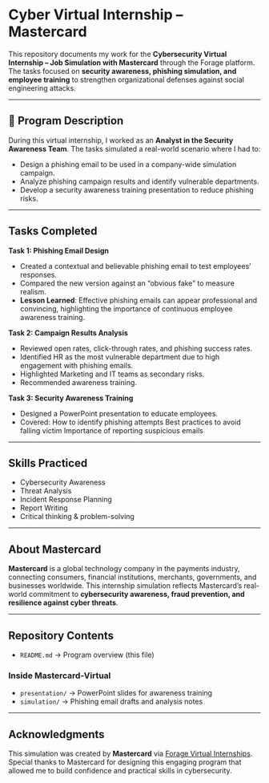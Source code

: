 # Cyber Virtual Internship – Mastercard

This repository documents my work for the **Cybersecurity Virtual Internship – Job Simulation with Mastercard** through the Forage platform.
The tasks focused on **security awareness, phishing simulation, and employee training** to strengthen organizational defenses against social engineering attacks.

---

## 📌 Program Description
During this virtual internship, I worked as an **Analyst in the Security Awareness Team**. The tasks simulated a real-world scenario where I had to:

- Design a phishing email to be used in a company-wide simulation campaign.
- Analyze phishing campaign results and identify vulnerable departments.
- Develop a security awareness training presentation to reduce phishing risks.

---

## Tasks Completed

**Task 1: Phishing Email Design**
- Created a contextual and believable phishing email to test employees’ responses.
- Compared the new version against an “obvious fake” to measure realism.
- **Lesson Learned**: Effective phishing emails can appear professional and convincing, highlighting the importance of continuous employee awareness training.

**Task 2: Campaign Results Analysis**
- Reviewed open rates, click-through rates, and phishing success rates.
- Identified HR as the most vulnerable department due to high engagement with phishing emails.
- Highlighted Marketing and IT teams as secondary risks.
- Recommended awareness training.

**Task 3: Security Awareness Training**
- Designed a PowerPoint presentation to educate employees.
- Covered:
      How to identify phishing attempts
      Best practices to avoid falling victim
      Importance of reporting suspicious emails
  
---

## Skills Practiced
- Cybersecurity Awareness
- Threat Analysis
- Incident Response Planning
- Report Writing
- Critical thinking & problem-solving  

---

## About Mastercard
**Mastercard** is a global technology company in the payments industry, connecting consumers, financial institutions, merchants, governments, and businesses worldwide.
This internship simulation reflects Mastercard’s real-world commitment to **cybersecurity awareness, fraud prevention, and resilience against cyber threats**.

---

## Repository Contents
- `README.md` → Program overview (this file)

### Inside Mastercard-Virtual
- `presentation/` → PowerPoint slides for awareness training 
- `simulation/` → Phishing email drafts and analysis notes

---

## Acknowledgments
This simulation was created by **Mastercard** via [Forage Virtual Internships](https://www.theforage.com/).  
Special thanks to Mastercard for designing this engaging program that allowed me to build confidence and practical skills in cybersecurity.  


